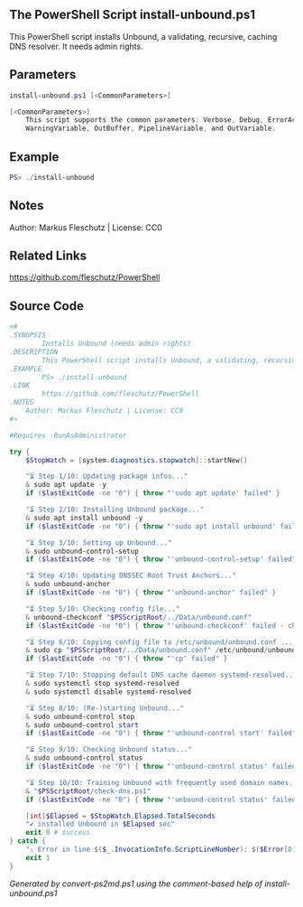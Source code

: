 ## The PowerShell Script **install-unbound.ps1**

This PowerShell script installs Unbound, a validating, recursive, caching DNS resolver. It needs admin rights.

## Parameters
```powershell
install-unbound.ps1 [<CommonParameters>]

[<CommonParameters>]
    This script supports the common parameters: Verbose, Debug, ErrorAction, ErrorVariable, WarningAction, 
    WarningVariable, OutBuffer, PipelineVariable, and OutVariable.
```

## Example
```powershell
PS> ./install-unbound

```

## Notes
Author: Markus Fleschutz | License: CC0

## Related Links
https://github.com/fleschutz/PowerShell

## Source Code
```powershell
<#
.SYNOPSIS
        Installs Unbound (needs admin rights)
.DESCRIPTION
        This PowerShell script installs Unbound, a validating, recursive, caching DNS resolver. It needs admin rights.
.EXAMPLE
        PS> ./install-unbound
.LINK
        https://github.com/fleschutz/PowerShell
.NOTES
	Author: Markus Fleschutz | License: CC0
#>

#Requires -RunAsAdministrator

try {
	$StopWatch = [system.diagnostics.stopwatch]::startNew()

	"⏳ Step 1/10: Updating package infos..."
	& sudo apt update -y
	if ($lastExitCode -ne "0") { throw "'sudo apt update' failed" }

	"⏳ Step 2/10: Installing Unbound package..."
	& sudo apt install unbound -y
	if ($lastExitCode -ne "0") { throw "'sudo apt install unbound' failed" }

	"⏳ Step 3/10: Setting up Unbound..."
	& sudo unbound-control-setup
	if ($lastExitCode -ne "0") { throw "'unbound-control-setup' failed" }

	"⏳ Step 4/10: Updating DNSSEC Root Trust Anchors..."
	& sudo unbound-anchor
	if ($lastExitCode -ne "0") { throw "'unbound-anchor' failed" }

	"⏳ Step 5/10: Checking config file..."
	& unbound-checkconf "$PSScriptRoot/../Data/unbound.conf"
	if ($lastExitCode -ne "0") { throw "'unbound-checkconf' failed - check the syntax" }

	"⏳ Step 6/10: Copying config file to /etc/unbound/unbound.conf ..."
	& sudo cp "$PSScriptRoot/../Data/unbound.conf" /etc/unbound/unbound.conf
	if ($lastExitCode -ne "0") { throw "'cp' failed" }

	"⏳ Step 7/10: Stopping default DNS cache daemon systemd-resolved..."
	& sudo systemctl stop systemd-resolved
	& sudo systemctl disable systemd-resolved

	"⏳ Step 8/10: (Re-)starting Unbound..."
	& sudo unbound-control stop
	& sudo unbound-control start
	if ($lastExitCode -ne "0") { throw "'unbound-control start' failed" }

	"⏳ Step 9/10: Checking Unbound status..."
	& sudo unbound-control status
	if ($lastExitCode -ne "0") { throw "'unbound-control status' failed" }

	"⏳ Step 10/10: Training Unbound with frequently used domain names..."
	& "$PSScriptRoot/check-dns.ps1" 
	if ($lastExitCode -ne "0") { throw "'unbound-control status' failed" }

	[int]$Elapsed = $StopWatch.Elapsed.TotalSeconds
	"✔️ installed Unbound in $Elapsed sec"
	exit 0 # success
} catch {
	"⚠️ Error in line $($_.InvocationInfo.ScriptLineNumber): $($Error[0])"
	exit 1
}
```

*Generated by convert-ps2md.ps1 using the comment-based help of install-unbound.ps1*
